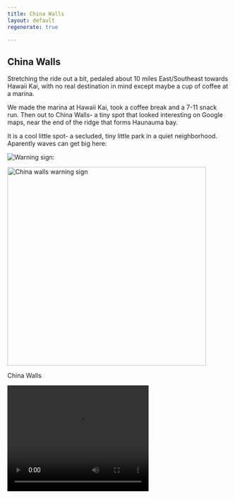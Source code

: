 ```yaml
---
title: China Walls
layout: default
regenerate: true

---
```


## China Walls

Stretching the ride out a bit, pedaled about 10 miles East/Southeast towards Hawaii Kai, with no real destination in mind except maybe a cup of coffee at a marina.    

We made the marina at Hawaii Kai, took a coffee break and a 7-11 snack run.  Then out to China Walls- a tiny spot that looked interesting on Google maps, near the end of the ridge that forms Haunauma bay. 

It is a cool little spot- a secluded, tiny little park in a quiet neighborhood.  Aparently waves can get big here:

![Warning sign:](images/chinawallssign.JPG)

<p><img src="images/chinawallssign.JPG" alt="China walls warning sign" height="450px" /></p>



China Walls
<p>
<video width="320" height="240" controls>
<source src="../oahuv1/images/walls1.webm" type="video/webm">
  Your browser does not support the video tag.
</video>
</p>
